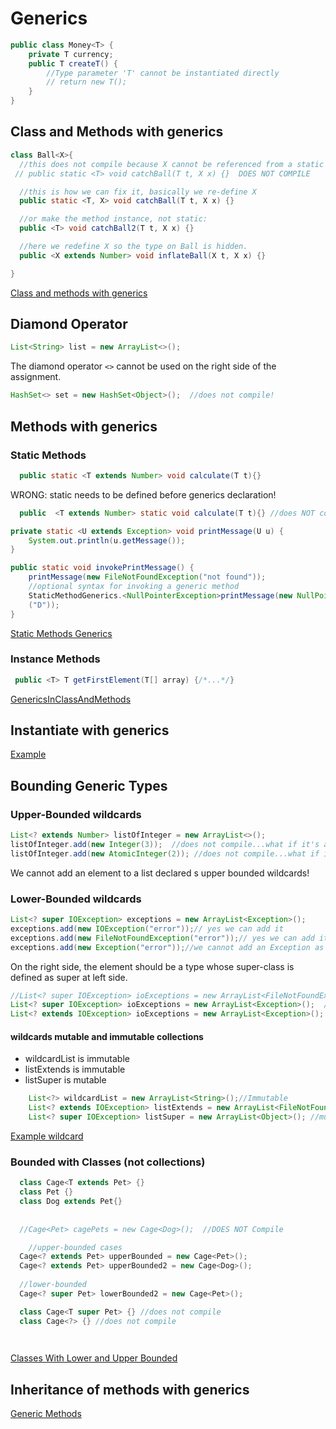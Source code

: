 # Generics
````java
public class Money<T> {
    private T currency;
    public T createT() {
        //Type parameter 'T' cannot be instantiated directly
        // return new T();
    }
}
````
## Class and Methods with generics
```java
class Ball<X>{
  //this does not compile because X cannot be referenced from a static context
 // public static <T> void catchBall(T t, X x) {}  DOES NOT COMPILE

  //this is how we can fix it, basically we re-define X
  public static <T, X> void catchBall(T t, X x) {}

  //or make the method instance, not static:
  public <T> void catchBall2(T t, X x) {}

  //here we redefine X so the type on Ball is hidden. 
  public <X extends Number> void inflateBall(X t, X x) {}

}
```
[Class and methods with generics](../src/main/java/org/enricogiurin/ocp17/book/ch9/generics/ClassAndMethodsWithGenerics.java)

## Diamond Operator
```java
List<String> list = new ArrayList<>();
```
The diamond operator `<>` cannot be used on the right side of the assignment.

```java
HashSet<> set = new HashSet<Object>();  //does not compile!
```

## Methods with generics
### Static Methods
```java
  public static <T extends Number> void calculate(T t){}
```
WRONG: static needs to be defined before generics declaration!
```java
  public  <T extends Number> static void calculate(T t){} //does NOT compile
```

```java
private static <U extends Exception> void printMessage(U u) {
    System.out.println(u.getMessage());
}

public static void invokePrintMessage() {
    printMessage(new FileNotFoundException("not found"));
    //optional syntax for invoking a generic method
    StaticMethodGenerics.<NullPointerException>printMessage(new NullPointerException
    ("D"));
}
```
[Static Methods Generics](../src/main/java/org/enricogiurin/ocp17/book/ch9/generics/StaticMethodGenerics.java)
### Instance Methods
```java
 public <T> T getFirstElement(T[] array) {/*...*/}
```

[GenericsInClassAndMethods](../src/main/java/org/enricogiurin/ocp17/book/ch9/generics/GenericsInClassAndMethods.java)
## Instantiate with generics
[Example](../src/main/java/org/enricogiurin/ocp17/book/ch9/generics/InstantiateClassWithGenerics.java)
## Bounding Generic Types
### Upper-Bounded wildcards

```java
List<? extends Number> listOfInteger = new ArrayList<>();
listOfInteger.add(new Integer(3));  //does not compile...what if it's a list of AtomicInteger
listOfInteger.add(new AtomicInteger(2)); //does not compile...what if it's a list of Integer
```
We cannot add an element to a list declared s upper bounded wildcards!

### Lower-Bounded wildcards
```java
List<? super IOException> exceptions = new ArrayList<Exception>();
exceptions.add(new IOException("error"));// yes we can add it
exceptions.add(new FileNotFoundException("error"));// yes we can add it
exceptions.add(new Exception("error"));//we cannot add an Exception as it could be a list of IOException and Exception is not an IOException
```
On the right side, the element should be a type whose super-class is defined as super at left side.

```java
//List<? super IOException> ioExceptions = new ArrayList<FileNotFoundException>();  //does NOT compile
List<? super IOException> ioExceptions = new ArrayList<Exception>();  //compiles
List<? extends IOException> ioExceptions = new ArrayList<Exception>();  //does not compiles - Exception does not extends IOException

```

#### wildcards mutable and immutable collections
- wildcardList is immutable
- listExtends is immutable
- listSuper is mutable
```java
    List<?> wildcardList = new ArrayList<String>();//Immutable
    List<? extends IOException> listExtends = new ArrayList<FileNotFoundException>();//Immutable
    List<? super IOException> listSuper = new ArrayList<Object>(); //mutable
```

[Example wildcard](../src/main/java/org/enricogiurin/ocp17/book/ch9/generics/CollectionsOfGenericsWithWildcard.java)

### Bounded with Classes (not collections)
```java
  class Cage<T extends Pet> {}
  class Pet {}
  class Dog extends Pet{}
    
    
  //Cage<Pet> cagePets = new Cage<Dog>();  //DOES NOT Compile

    //upper-bounded cases
  Cage<? extends Pet> upperBounded = new Cage<Pet>();
  Cage<? extends Pet> upperBounded2 = new Cage<Dog>();
  
  //lower-bounded
  Cage<? super Pet> lowerBounded2 = new Cage<Pet>(); 
```
```java
  class Cage<T super Pet> {} //does not compile
  class Cage<?> {} //does not compile

 
```
[Classes With Lower and Upper Bounded](../src/main/java/org/enricogiurin/ocp17/book/ch9/generics/ClassesWithWildcards.java)

## Inheritance of methods with generics
[Generic Methods](../src/main/java/org/enricogiurin/ocp17/book/ch9/generics/ComplexInheritanceWithGenerics.java)
